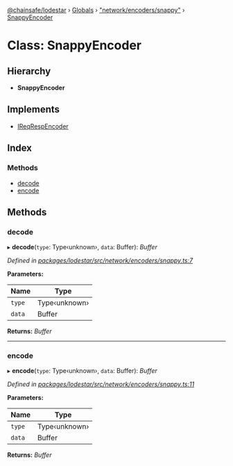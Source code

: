 [@chainsafe/lodestar](../README.md) › [Globals](../globals.md) › ["network/encoders/snappy"](../modules/_network_encoders_snappy_.md) › [SnappyEncoder](_network_encoders_snappy_.snappyencoder.md)

# Class: SnappyEncoder

## Hierarchy

* **SnappyEncoder**

## Implements

* [IReqRespEncoder](../interfaces/_network_encoders_interface_.ireqrespencoder.md)

## Index

### Methods

* [decode](_network_encoders_snappy_.snappyencoder.md#decode)
* [encode](_network_encoders_snappy_.snappyencoder.md#encode)

## Methods

###  decode

▸ **decode**(`type`: Type‹unknown›, `data`: Buffer): *Buffer*

*Defined in [packages/lodestar/src/network/encoders/snappy.ts:7](https://github.com/ChainSafe/lodestar/blob/4796680/packages/lodestar/src/network/encoders/snappy.ts#L7)*

**Parameters:**

Name | Type |
------ | ------ |
`type` | Type‹unknown› |
`data` | Buffer |

**Returns:** *Buffer*

___

###  encode

▸ **encode**(`type`: Type‹unknown›, `data`: Buffer): *Buffer*

*Defined in [packages/lodestar/src/network/encoders/snappy.ts:11](https://github.com/ChainSafe/lodestar/blob/4796680/packages/lodestar/src/network/encoders/snappy.ts#L11)*

**Parameters:**

Name | Type |
------ | ------ |
`type` | Type‹unknown› |
`data` | Buffer |

**Returns:** *Buffer*
